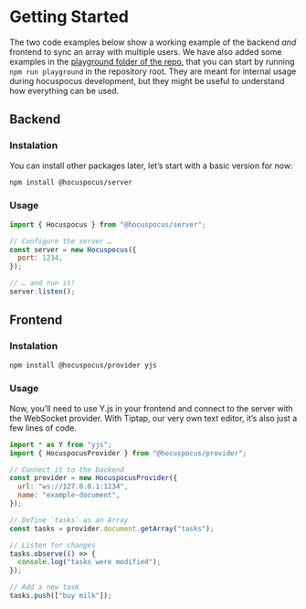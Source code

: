 # Getting Started

The two code examples below show a working example of the backend _and_ frontend to sync an array
with multiple users. We have also added some examples in the [playground folder of the
repo](https://github.com/ueberdosis/hocuspocus/tree/main/playground), that you can start by
running `npm run playground` in the repository root. They are meant for internal usage during hocuspocus
development, but they might be useful to understand how everything can be used.

## Backend

### Instalation

You can install other packages later, let’s start with a basic version for now:

```bash
npm install @hocuspocus/server
```

### Usage

```js
import { Hocuspocus } from "@hocuspocus/server";

// Configure the server …
const server = new Hocuspocus({
  port: 1234,
});

// … and run it!
server.listen();
```

## Frontend

### Instalation

```bash
npm install @hocuspocus/provider yjs
```

### Usage

Now, you’ll need to use Y.js in your frontend and connect to the server with the WebSocket provider. With Tiptap, our very own text editor, it’s also just a few lines of code.

```js
import * as Y from "yjs";
import { HocuspocusProvider } from "@hocuspocus/provider";

// Connect it to the backend
const provider = new HocuspocusProvider({
  url: "ws://127.0.0.1:1234",
  name: "example-document",
});

// Define `tasks` as an Array
const tasks = provider.document.getArray("tasks");

// Listen for changes
tasks.observe(() => {
  console.log("tasks were modified");
});

// Add a new task
tasks.push(["buy milk"]);
```

